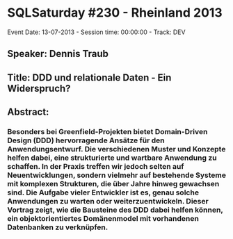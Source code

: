 # SQLSaturday #230 - Rheinland 2013
Event Date: 13-07-2013 - Session time: 00:00:00 - Track: DEV
## Speaker: Dennis Traub
## Title: DDD und relationale Daten - Ein Widerspruch?
## Abstract:
### Besonders bei Greenfield-Projekten bietet Domain-Driven Design (DDD) hervorragende Ansätze für den Anwendungsentwurf. Die verschiedenen Muster und Konzepte helfen dabei, eine strukturierte und wartbare Anwendung zu schaffen. In der Praxis treffen wir jedoch selten auf Neuentwicklungen, sondern vielmehr auf bestehende Systeme mit komplexen Strukturen, die über Jahre hinweg gewachsen sind. Die Aufgabe vieler Entwickler ist es, genau solche Anwendungen zu warten oder weiterzuentwickeln. Dieser Vortrag zeigt, wie die Bausteine des DDD dabei helfen können, ein objektorientiertes Domänenmodel mit vorhandenen Datenbanken zu verknüpfen.
